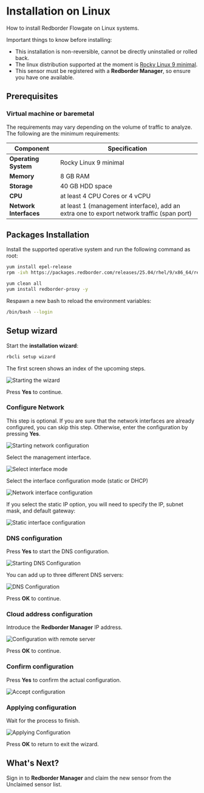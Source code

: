 # Installation on Linux

How to install Redborder Flowgate on Linux systems.

Important things to know before installing:

- This installation is non-reversible, cannot be directly uninstalled or rolled back.
- The linux distribution supported at the moment is [Rocky Linux 9 minimal](https://rockylinux.org/download).
- This sensor must be registered with a **Redborder Manager**, so ensure you have one available.

## Prerequisites

### Virtual machine or baremetal

The requirements may vary depending on the volume of traffic to analyze. The following are the minimum requirements:

| **Component**      | **Specification**                                     |
|--------------------|-------------------------------------------------------|
| **Operating System** | Rocky Linux 9 minimal                               |
| **Memory**         | 8 GB RAM                                              |
| **Storage**        | 40 GB HDD space                                       |
| **CPU**            | at least 4 CPU Cores or 4 vCPU                        |
| **Network Interfaces**  | at least 1 (management interface), add an extra one to export network traffic (span port)     |

## Packages Installation

Install the supported operative system and run the following command as root:

``` bash title="Repositories installation"
yum install epel-release
rpm -ivh https://packages.redborder.com/releases/25.04/rhel/9/x86_64/redborder-repo-25.04-0.0.1-1.el9.rb.noarch.rpm
```
``` bash title="Install redborder-proxy package"
yum clean all
yum install redborder-proxy -y
```

Respawn a new bash to reload the environment variables:

``` bash title="Bash reload"
/bin/bash --login
```

## Setup wizard

Start the **installation wizard**:

``` bash title="Installation wizard command"
rbcli setup wizard
```

The first screen shows an index of the upcoming steps.

![Starting the wizard](images/ch02_001.png)

Press **Yes** to continue.

### Configure Network

This step is optional. If you are sure that the network interfaces are already configured, you can skip this step. Otherwise, enter the configuration by pressing **Yes**.

![Starting network configuration](images/ch02_002.png)

Select the management interface.

![Select interface mode](images/ch02_003.png)

Select the interface configuration mode (static or DHCP)

![Network interface configuration](images/ch02_004.png)

If you select the static IP option, you will need to specify the IP, subnet mask, and default gateway:

![Static interface configuration](images/ch02_005.png)

### DNS configuration

Press **Yes** to start the DNS configuration.

![Starting DNS Configuration](images/ch02_006.png)

You can add up to three different DNS servers:

![DNS Configuration](images/ch02_007.png)

Press **OK** to continue.

### Cloud address configuration

Introduce the **Redborder Manager** IP address.

![Configuration with remote server](images/ch02_008.png)

Press **OK** to continue.

### Confirm configuration

Press **Yes** to confirm the actual configuration.

![Accept configuration](images/ch02_009.png)

### Applying configuration

Wait for the process to finish.

![Applying Configuration](images/ch02_010.png)

Press **OK** to return to exit the wizard.

## What's Next?

Sign in to **Redborder Manager** and claim the new sensor from the Unclaimed sensor list.
